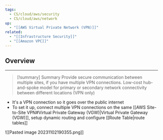 ```yaml
---
tags:
  - CS/cloud/aws/security
  - CS/cloud/aws/network
up:
  - "[[AWS Virtual Private Network (VPN)]]"
related:
  - "[[Infrastructure Security]]"
  - "[[Amazon VPC]]"
---
```

## Overview
___
>[!summary] Summary
>Provide secure communication between multiple sites, if you have multiple VPN connections. Low-cost hub-and-spoke model for primary or secondary network connectivity between different locations (VPN only)

- It's a VPN connection so it goes over the public internet
- To set it up, connect multiple VPN connections on the same [[AWS Site-to-Site VPN#Virtual Private Gateway (VGW)|Virtual Private Gateway (VGW)]], setup dynamic routing and configure [[Route Table|route tables]]

![[Pasted image 20231102190355.png]]

